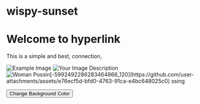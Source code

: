 # wispy-sunset
<!DOCTYPE html>
<html lang="en">
<head>
 <meta charset="UTF-8">
 <meta name="viewport" content="width=device-width, initial-scale=1.0">
 <title>hyperlink</title>
 <link rel="stylesheet" href="styles.css">
</head>
<body>
 <div class="container">
  <h1>Welcome to hyperlink</h1>
  <p>This is a simple and best, connection,</p>
  
  <!-- Example Image from the Web -->
  <img src="https://via.placeholder.com/400" alt="Example Image" class="responsive-image">

  <!-- Example Local Image -->
  <!-- <img src="your-image-file.jpg" alt="Your Image Description" class="responsive-image"> -->
  <img src="-5992492286283464866_120.jpg" alt="Your Image Description" class="responsive-image">
  <img src="image-file.jpg" alt="Woman Possin[-5992492286283464866_120](https://github.com/user-attachments/assets/e76ecf5d-bfd0-4763-91ca-e4bc648025c0)
ssing" class="responsive-image">

  <button id="colorButton">Change Background Color</button>
  <p id="message"></p>
 </div>

 <script src="script.js"></script>
</body>
</html>
